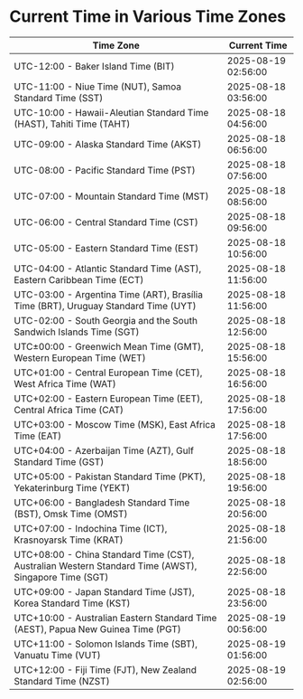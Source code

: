 # Current Time in Various Time Zones

| Time Zone | Current Time |
|-----------|--------------|
| UTC-12:00 - Baker Island Time (BIT) | 2025-08-19 02:56:00 |
| UTC-11:00 - Niue Time (NUT), Samoa Standard Time (SST) | 2025-08-18 03:56:00 |
| UTC-10:00 - Hawaii-Aleutian Standard Time (HAST), Tahiti Time (TAHT) | 2025-08-18 04:56:00 |
| UTC-09:00 - Alaska Standard Time (AKST) | 2025-08-18 06:56:00 |
| UTC-08:00 - Pacific Standard Time (PST) | 2025-08-18 07:56:00 |
| UTC-07:00 - Mountain Standard Time (MST) | 2025-08-18 08:56:00 |
| UTC-06:00 - Central Standard Time (CST) | 2025-08-18 09:56:00 |
| UTC-05:00 - Eastern Standard Time (EST) | 2025-08-18 10:56:00 |
| UTC-04:00 - Atlantic Standard Time (AST), Eastern Caribbean Time (ECT) | 2025-08-18 11:56:00 |
| UTC-03:00 - Argentina Time (ART), Brasília Time (BRT), Uruguay Standard Time (UYT) | 2025-08-18 11:56:00 |
| UTC-02:00 - South Georgia and the South Sandwich Islands Time (SGT) | 2025-08-18 12:56:00 |
| UTC±00:00 - Greenwich Mean Time (GMT), Western European Time (WET) | 2025-08-18 15:56:00 |
| UTC+01:00 - Central European Time (CET), West Africa Time (WAT) | 2025-08-18 16:56:00 |
| UTC+02:00 - Eastern European Time (EET), Central Africa Time (CAT) | 2025-08-18 17:56:00 |
| UTC+03:00 - Moscow Time (MSK), East Africa Time (EAT) | 2025-08-18 17:56:00 |
| UTC+04:00 - Azerbaijan Time (AZT), Gulf Standard Time (GST) | 2025-08-18 18:56:00 |
| UTC+05:00 - Pakistan Standard Time (PKT), Yekaterinburg Time (YEKT) | 2025-08-18 19:56:00 |
| UTC+06:00 - Bangladesh Standard Time (BST), Omsk Time (OMST) | 2025-08-18 20:56:00 |
| UTC+07:00 - Indochina Time (ICT), Krasnoyarsk Time (KRAT) | 2025-08-18 21:56:00 |
| UTC+08:00 - China Standard Time (CST), Australian Western Standard Time (AWST), Singapore Time (SGT) | 2025-08-18 22:56:00 |
| UTC+09:00 - Japan Standard Time (JST), Korea Standard Time (KST) | 2025-08-18 23:56:00 |
| UTC+10:00 - Australian Eastern Standard Time (AEST), Papua New Guinea Time (PGT) | 2025-08-19 00:56:00 |
| UTC+11:00 - Solomon Islands Time (SBT), Vanuatu Time (VUT) | 2025-08-19 01:56:00 |
| UTC+12:00 - Fiji Time (FJT), New Zealand Standard Time (NZST) | 2025-08-19 02:56:00 |
